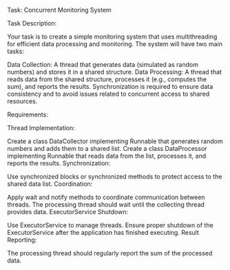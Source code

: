 Task: Concurrent Monitoring System

Task Description:

Your task is to create a simple monitoring system that uses multithreading for efficient data processing and monitoring. The system will have two main tasks:

Data Collection: A thread that generates data (simulated as random numbers) and stores it in a shared structure.
Data Processing: A thread that reads data from the shared structure, processes it (e.g., computes the sum), and reports the results.
Synchronization is required to ensure data consistency and to avoid issues related to concurrent access to shared resources.

Requirements:

Thread Implementation:

Create a class DataCollector implementing Runnable that generates random numbers and adds them to a shared list.
Create a class DataProcessor implementing Runnable that reads data from the list, processes it, and reports the results.
Synchronization:

Use synchronized blocks or synchronized methods to protect access to the shared data list.
Coordination:

Apply wait and notify methods to coordinate communication between threads. The processing thread should wait until the collecting thread provides data.
ExecutorService Shutdown:

Use ExecutorService to manage threads. Ensure proper shutdown of the ExecutorService after the application has finished executing.
Result Reporting:

The processing thread should regularly report the sum of the processed data.
